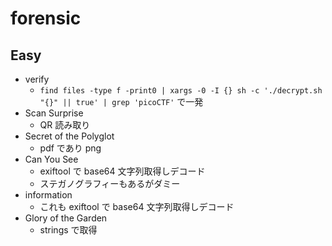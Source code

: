 # forensic

## Easy

- verify
  - `find files -type f -print0 | xargs -0 -I {} sh -c './decrypt.sh "{}" || true' | grep 'picoCTF'` で一発
- Scan Surprise
  - QR 読み取り
- Secret of the Polyglot
  - pdf であり png
- Can You See
  - exiftool で base64 文字列取得しデコード
  - ステガノグラフィーもあるがダミー
- information
  - これも exiftool で base64 文字列取得しデコード
- Glory of the Garden
  - strings で取得
